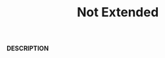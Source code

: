 ﻿---
category: 5xx
code: 510
cover: https://firebasestorage.googleapis.com/v0/b/capy-http.appspot.com/o/Capy510.png?alt=media
coverAlt: Not Extended
description: Not Extended
pubDate: 2014-06-01
tags:
- 5xx
title: Not Extended
---

__DESCRIPTION__